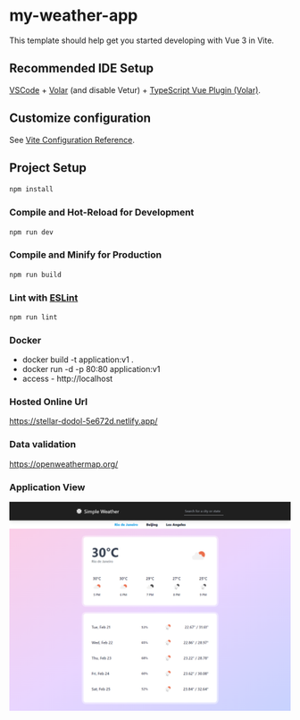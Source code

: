 # my-weather-app

This template should help get you started developing with Vue 3 in Vite.

## Recommended IDE Setup

[VSCode](https://code.visualstudio.com/) + [Volar](https://marketplace.visualstudio.com/items?itemName=Vue.volar) (and disable Vetur) + [TypeScript Vue Plugin (Volar)](https://marketplace.visualstudio.com/items?itemName=Vue.vscode-typescript-vue-plugin).

## Customize configuration

See [Vite Configuration Reference](https://vitejs.dev/config/).

## Project Setup

```sh
npm install
```

### Compile and Hot-Reload for Development

```sh
npm run dev
```

### Compile and Minify for Production

```sh
npm run build
```

### Lint with [ESLint](https://eslint.org/)

```sh
npm run lint
```

### Docker

* docker build -t application:v1 . 
* docker run -d -p 80:80 application:v1
* access - http://localhost

### Hosted Online Url
https://stellar-dodol-5e672d.netlify.app/

### Data validation 
https://openweathermap.org/

### Application View 
![Application View](https://github.com/sourabhsurana1008/my-weather-app/blob/main/my-weather-app.png.png)
